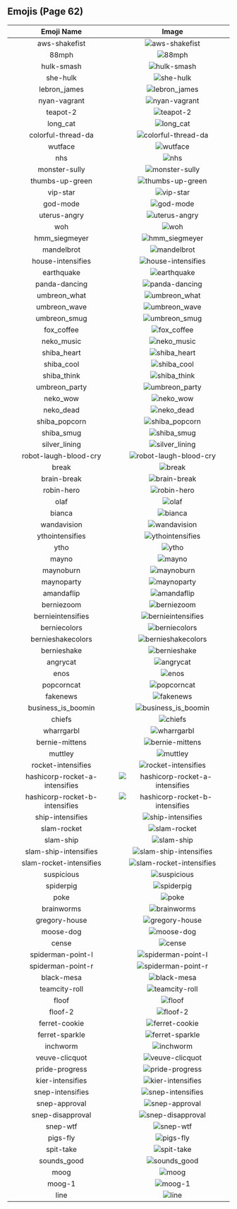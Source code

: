 
  ## Emojis (Page 62)
  |Emoji Name|Image|
  | :-: | :-: |
  |aws-shakefist| ![aws-shakefist](/output/aws-shakefist)|
  |88mph| ![88mph](/output/88mph.gif)|
  |hulk-smash| ![hulk-smash](/output/hulk-smash.gif)|
  |she-hulk| ![she-hulk](/output/she-hulk.jpg)|
  |lebron_james| ![lebron_james](/output/lebron_james.png)|
  |nyan-vagrant| ![nyan-vagrant](/output/nyan-vagrant.gif)|
  |teapot-2| ![teapot-2](/output/teapot-2.png)|
  |long_cat| ![long_cat](/output/long_cat.png)|
  |colorful-thread-da| ![colorful-thread-da](/output/colorful-thread-da.png)|
  |wutface| ![wutface](/output/wutface.png)|
  |nhs| ![nhs](/output/nhs.png)|
  |monster-sully| ![monster-sully](/output/monster-sully.png)|
  |thumbs-up-green| ![thumbs-up-green](/output/thumbs-up-green.png)|
  |vip-star| ![vip-star](/output/vip-star.png)|
  |god-mode| ![god-mode](/output/god-mode.png)|
  |uterus-angry| ![uterus-angry](/output/uterus-angry.png)|
  |woh| ![woh](/output/woh.png)|
  |hmm_siegmeyer| ![hmm_siegmeyer](/output/hmm_siegmeyer.png)|
  |mandelbrot| ![mandelbrot](/output/mandelbrot.jpg)|
  |house-intensifies| ![house-intensifies](/output/house-intensifies.gif)|
  |earthquake| ![earthquake](/output/earthquake.gif)|
  |panda-dancing| ![panda-dancing](/output/panda-dancing.gif)|
  |umbreon_what| ![umbreon_what](/output/umbreon_what.png)|
  |umbreon_wave| ![umbreon_wave](/output/umbreon_wave.png)|
  |umbreon_smug| ![umbreon_smug](/output/umbreon_smug.png)|
  |fox_coffee| ![fox_coffee](/output/fox_coffee.png)|
  |neko_music| ![neko_music](/output/neko_music.gif)|
  |shiba_heart| ![shiba_heart](/output/shiba_heart.png)|
  |shiba_cool| ![shiba_cool](/output/shiba_cool.png)|
  |shiba_think| ![shiba_think](/output/shiba_think.png)|
  |umbreon_party| ![umbreon_party](/output/umbreon_party.png)|
  |neko_wow| ![neko_wow](/output/neko_wow.png)|
  |neko_dead| ![neko_dead](/output/neko_dead.png)|
  |shiba_popcorn| ![shiba_popcorn](/output/shiba_popcorn.png)|
  |shiba_smug| ![shiba_smug](/output/shiba_smug.png)|
  |silver_lining| ![silver_lining](/output/silver_lining.png)|
  |robot-laugh-blood-cry| ![robot-laugh-blood-cry](/output/robot-laugh-blood-cry.png)|
  |break| ![break](/output/break.png)|
  |brain-break| ![brain-break](/output/brain-break.png)|
  |robin-hero| ![robin-hero](/output/robin-hero.jpg)|
  |olaf| ![olaf](/output/olaf.png)|
  |bianca| ![bianca](/output/bianca)|
  |wandavision| ![wandavision](/output/wandavision.png)|
  |ythointensifies| ![ythointensifies](/output/ythointensifies.gif)|
  |ytho| ![ytho](/output/ytho.gif)|
  |mayno| ![mayno](/output/mayno.gif)|
  |maynoburn| ![maynoburn](/output/maynoburn.gif)|
  |maynoparty| ![maynoparty](/output/maynoparty.gif)|
  |amandaflip| ![amandaflip](/output/amandaflip.gif)|
  |berniezoom| ![berniezoom](/output/berniezoom.gif)|
  |bernieintensifies| ![bernieintensifies](/output/bernieintensifies.gif)|
  |berniecolors| ![berniecolors](/output/berniecolors.gif)|
  |bernieshakecolors| ![bernieshakecolors](/output/bernieshakecolors.gif)|
  |bernieshake| ![bernieshake](/output/bernieshake.gif)|
  |angrycat| ![angrycat](/output/angrycat.gif)|
  |enos| ![enos](/output/enos.png)|
  |popcorncat| ![popcorncat](/output/popcorncat.gif)|
  |fakenews| ![fakenews](/output/fakenews.gif)|
  |business_is_boomin| ![business_is_boomin](/output/business_is_boomin.png)|
  |chiefs| ![chiefs](/output/chiefs.jpg)|
  |wharrgarbl| ![wharrgarbl](/output/wharrgarbl.jpg)|
  |bernie-mittens| ![bernie-mittens](/output/bernie-mittens.png)|
  |muttley| ![muttley](/output/muttley.gif)|
  |rocket-intensifies| ![rocket-intensifies](/output/rocket-intensifies.gif)|
  |hashicorp-rocket-a-intensifies| ![hashicorp-rocket-a-intensifies](/output/hashicorp-rocket-a-intensifies.gif)|
  |hashicorp-rocket-b-intensifies| ![hashicorp-rocket-b-intensifies](/output/hashicorp-rocket-b-intensifies.gif)|
  |ship-intensifies| ![ship-intensifies](/output/ship-intensifies.gif)|
  |slam-rocket| ![slam-rocket](/output/slam-rocket.png)|
  |slam-ship| ![slam-ship](/output/slam-ship.png)|
  |slam-ship-intensifies| ![slam-ship-intensifies](/output/slam-ship-intensifies.gif)|
  |slam-rocket-intensifies| ![slam-rocket-intensifies](/output/slam-rocket-intensifies.gif)|
  |suspicious| ![suspicious](/output/suspicious.png)|
  |spiderpig| ![spiderpig](/output/spiderpig.gif)|
  |poke| ![poke](/output/poke.gif)|
  |brainworms| ![brainworms](/output/brainworms.gif)|
  |gregory-house| ![gregory-house](/output/gregory-house.jpg)|
  |moose-dog| ![moose-dog](/output/moose-dog.png)|
  |cense| ![cense](/output/cense.jpg)|
  |spiderman-point-l| ![spiderman-point-l](/output/spiderman-point-l.png)|
  |spiderman-point-r| ![spiderman-point-r](/output/spiderman-point-r.png)|
  |black-mesa| ![black-mesa](/output/black-mesa.png)|
  |teamcity-roll| ![teamcity-roll](/output/teamcity-roll.gif)|
  |floof| ![floof](/output/floof.png)|
  |floof-2| ![floof-2](/output/floof-2.png)|
  |ferret-cookie| ![ferret-cookie](/output/ferret-cookie.png)|
  |ferret-sparkle| ![ferret-sparkle](/output/ferret-sparkle.png)|
  |inchworm| ![inchworm](/output/inchworm.png)|
  |veuve-clicquot| ![veuve-clicquot](/output/veuve-clicquot.png)|
  |pride-progress| ![pride-progress](/output/pride-progress.png)|
  |kier-intensifies| ![kier-intensifies](/output/kier-intensifies.gif)|
  |snep-intensifies| ![snep-intensifies](/output/snep-intensifies)|
  |snep-approval| ![snep-approval](/output/snep-approval)|
  |snep-disapproval| ![snep-disapproval](/output/snep-disapproval)|
  |snep-wtf| ![snep-wtf](/output/snep-wtf)|
  |pigs-fly| ![pigs-fly](/output/pigs-fly.png)|
  |spit-take| ![spit-take](/output/spit-take.gif)|
  |sounds_good| ![sounds_good](/output/sounds_good.jpg)|
  |moog| ![moog](/output/moog.jpg)|
  |moog-1| ![moog-1](/output/moog-1.png)|
  |line| ![line](/output/line.png)|
  